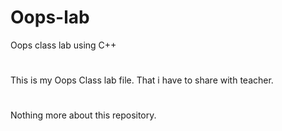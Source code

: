 # Oops-lab
Oops class lab using C++
# 
This is my Oops Class lab file. That i have to share with teacher.
#
Nothing more about this repository.
